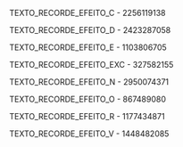 TEXTO_RECORDE_EFEITO_C - 2256119138

TEXTO_RECORDE_EFEITO_D - 2423287058

TEXTO_RECORDE_EFEITO_E - 1103806705

TEXTO_RECORDE_EFEITO_EXC - 327582155

TEXTO_RECORDE_EFEITO_N - 2950074371

TEXTO_RECORDE_EFEITO_O - 867489080

TEXTO_RECORDE_EFEITO_R - 1177434871

TEXTO_RECORDE_EFEITO_V - 1448482085